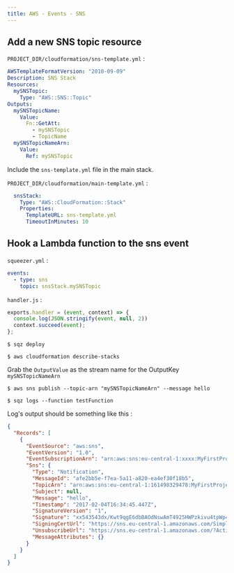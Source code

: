 ```yaml
---
title: AWS - Events - SNS
---
```


## Add a new SNS topic resource

`PROJECT_DIR/cloudformation/sns-template.yml` :

```yaml
AWSTemplateFormatVersion: "2010-09-09"
Description: SNS Stack
Resources:
  mySNSTopic:
    Type: "AWS::SNS::Topic"
Outputs:
  mySNSTopicName:
    Value:
      Fn::GetAtt:
        - mySNSTopic
        - TopicName
  mySNSTopicNameArn:
    Value:
      Ref: mySNSTopic
```

Include the `sns-template.yml` file in the main stack.

`PROJECT_DIR/cloudformation/main-template.yml` :

```yaml
  snsStack:
    Type: "AWS::CloudFormation::Stack"
    Properties:
      TemplateURL: sns-template.yml
      TimeoutInMinutes: 10
```

## Hook a Lambda function to the sns event

`squeezer.yml` :

```yaml
events:
  - type: sns
    topic: snsStack.mySNSTopic
```

`handler.js` :

```js
exports.handler = (event, context) => {
  console.log(JSON.stringify(event, null, 2))
  context.succeed(event);
};
```

`$ sqz deploy`

`$ aws cloudformation describe-stacks`

Grab the `OutputValue` as the stream name for the OutputKey `mySNSTopicNameArn`

`$ aws sns publish --topic-arn "mySNSTopicNameArn" --message hello`

`$ sqz logs --function testFunction`

Log's output should be something like this :

```json
{
  "Records": [
    {
      "EventSource": "aws:sns",
      "EventVersion": "1.0",
      "EventSubscriptionArn": "arn:aws:sns:eu-central-1:xxxx:MyFirstProject-dev-snsStack-xxxx-mySNSTopic-L06ROZHUCL0T:ec873118-6fe6-4c7d-bf97-6ed546bd5340",
      "Sns": {
        "Type": "Notification",
        "MessageId": "afe2bb5e-f7ea-5a11-a820-ea4ef30f18b5",
        "TopicArn": "arn:aws:sns:eu-central-1:161498329478:MyFirstProject-dev-snsStack-P9UL1YY2YIP3-mySNSTopic-L06ROZHUCL0T",
        "Subject": null,
        "Message": "hello",
        "Timestamp": "2017-02-04T16:34:45.447Z",
        "SignatureVersion": "1",
        "Signature": "xx543543dx/Kwt9qgE6dbBAOdNswAmT4925HWPzkivu4tpWp4CQGbzVC9nobJoqaxSPkKXJRSZBuez45Gr1zk23HpcKIMDJRvY9Rgz3eRLR8Bt4jvGEdesVNzI4g0ENHcjWHV9/IOiwMpLOB6xPqEPZ5b/fXwH75qxMhjsN2DreOyo/uD7hddDtoPhZKBfWqeIkNaoQqIaCQmKKIyAMigYoW0oE7RwfklXvpCBD4SUsl5+nRs3ZqhD20WE5z0O5AzME3T6zSnBAjLx+g6sVRHtTJcILVDglMUZ1g/rIvME4ZEjyHw==",
        "SigningCertUrl": "https://sns.eu-central-1.amazonaws.com/SimpleNotificationService-xxxxxx.pem",
        "UnsubscribeUrl": "https://sns.eu-central-1.amazonaws.com/?Action=Unsubscribe&SubscriptionArn=arn:aws:sns:eu-central-1:161498329478:MyFirstProject-dev-snsStack-xxxxx-mySNSTopic-L06ROZHUCL0T:ec873118-6fe6-4c7d-bf97-6ed546bd5340",
        "MessageAttributes": {}
      }
    }
  ]
}
```
